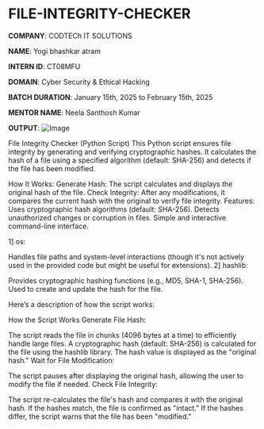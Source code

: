 # FILE-INTEGRITY-CHECKER

**COMPANY**: CODTECh IT SOLUTIONS

**NAME**:  Yogi bhashkar atram

**INTERN ID**: CT08MFU

**DOMAIN**: Cyber Security & Ethical Hacking

**BATCH DURATION**:  January 15th, 2025 to February 15th, 2025

**MENTOR NAME**:  Neela Santhosh Kumar 

**OUTPUT**: ![Image](https://github.com/user-attachments/assets/c145efab-fb9c-4cc1-93a5-c4c8c5d1a0c2)

File Integrity Checker (Python Script)
This Python script ensures file integrity by generating and verifying cryptographic hashes. It calculates the hash of a file using a specified algorithm (default: SHA-256) and detects if the file has been modified.

How It Works:
Generate Hash: The script calculates and displays the original hash of the file.
Check Integrity: After any modifications, it compares the current hash with the original to verify file integrity.
Features:
Uses cryptographic hash algorithms (default: SHA-256).
Detects unauthorized changes or corruption in files.
Simple and interactive command-line interface.

1] os:

Handles file paths and system-level interactions (though it's not actively used in the provided code but might be useful for extensions).
2] hashlib:

Provides cryptographic hashing functions (e.g., MD5, SHA-1, SHA-256).
Used to create and update the hash for the file.


Here’s a description of how the script works:

How the Script Works
Generate File Hash:

The script reads the file in chunks (4096 bytes at a time) to efficiently handle large files.
A cryptographic hash (default: SHA-256) is calculated for the file using the hashlib library.
The hash value is displayed as the "original hash."
Wait for File Modification:

The script pauses after displaying the original hash, allowing the user to modify the file if needed.
Check File Integrity:

The script re-calculates the file's hash and compares it with the original hash.
If the hashes match, the file is confirmed as "intact."
If the hashes differ, the script warns that the file has been "modified."

